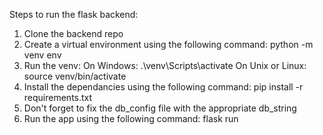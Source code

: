 Steps to run the flask backend:

1. Clone the backend repo
2. Create a virtual environment using the following command: python -m venv env
3. Run the venv: On Windows: .\venv\Scripts\activate On Unix or Linux: source venv/bin/activate
4. Install the dependancies using the following command: pip install -r requirements.txt
5. Don't forget to fix the db_config file with the appropriate db_string
6. Run the app using the following command: flask run
